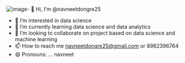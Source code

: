 ![image](https://github.com/navneetdongre25/navneetdongre25/assets/140263392/133a2413-0b08-45a6-9465-2890a4034f21)- 👋 Hi, I’m @navneetdongre25
- 👀 I’m interested in data science 
- 🌱 I’m currently learning data science and data analytics
- 💞️ I’m looking to collaborate on project based on data science and machine learning
- 📫 How to reach me navneetdongre25@gmail.com or 8982396764
- 😄 Pronouns: ... navneet


<!---
navneetdongre25/navneetdongre25 is a ✨ special ✨ repository because its `README.md` (this file) appears on your GitHub profile.
You can click the Preview link to take a look at your changes.
--->
